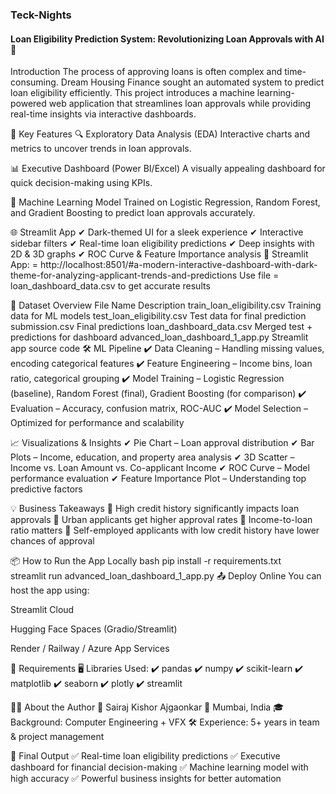 ###                                                                                               Teck-Nights

#### Loan Eligibility Prediction System: Revolutionizing Loan Approvals with AI 🏦
Introduction
The process of approving loans is often complex and time-consuming. Dream Housing Finance sought an automated system to predict loan eligibility efficiently. This project introduces a machine learning-powered web application that streamlines loan approvals while providing real-time insights via interactive dashboards.

🚀 Key Features
🔍 Exploratory Data Analysis (EDA)
Interactive charts and metrics to uncover trends in loan approvals.

📊 Executive Dashboard (Power BI/Excel)
A visually appealing dashboard for quick decision-making using KPIs.

🧠 Machine Learning Model
Trained on Logistic Regression, Random Forest, and Gradient Boosting to predict loan approvals accurately.

🌐 Streamlit App
✔ Dark-themed UI for a sleek experience ✔ Interactive sidebar filters ✔ Real-time loan eligibility predictions ✔ Deep insights with 2D & 3D graphs ✔ ROC Curve & Feature Importance analysis
🔗 Streamlit App: = http://localhost:8501/#a-modern-interactive-dashboard-with-dark-theme-for-analyzing-applicant-trends-and-predictions
    Use file = loan_dashboard_data.csv to get accurate results


📂 Dataset Overview
File Name	Description
train_loan_eligibility.csv	Training data for ML models
test_loan_eligibility.csv	Test data for final prediction
submission.csv	Final predictions
loan_dashboard_data.csv	Merged test + predictions for dashboard
advanced_loan_dashboard_1_app.py	Streamlit app source code
🛠 ML Pipeline
✔ Data Cleaning – Handling missing values, encoding categorical features ✔ Feature Engineering – Income bins, loan ratio, categorical grouping ✔ Model Training – Logistic Regression (baseline), Random Forest (final), Gradient Boosting (for comparison) ✔ Evaluation – Accuracy, confusion matrix, ROC-AUC ✔ Model Selection – Optimized for performance and scalability

📈 Visualizations & Insights
✔ Pie Chart – Loan approval distribution ✔ Bar Plots – Income, education, and property area analysis ✔ 3D Scatter – Income vs. Loan Amount vs. Co-applicant Income ✔ ROC Curve – Model performance evaluation ✔ Feature Importance Plot – Understanding top predictive factors

💡 Business Takeaways
🔹 High credit history significantly impacts loan approvals 🔹 Urban applicants get higher approval rates 🔹 Income-to-loan ratio matters 🔹 Self-employed applicants with low credit history have lower chances of approval

📦 How to Run the App Locally
bash
pip install -r requirements.txt  
streamlit run advanced_loan_dashboard_1_app.py
📤 Deploy Online
You can host the app using:

Streamlit Cloud

Hugging Face Spaces (Gradio/Streamlit)

Render / Railway / Azure App Services

📎 Requirements
🖥 Libraries Used: ✔ pandas ✔ numpy ✔ scikit-learn ✔ matplotlib ✔ seaborn ✔ plotly ✔ streamlit

👨‍💼 About the Author
👤 Sairaj Kishor Ajgaonkar 📍 Mumbai, India 🎓 Background: Computer Engineering + VFX 🛠 Experience: 5+ years in team & project management

🏁 Final Output
✅ Real-time loan eligibility predictions ✅ Executive dashboard for financial decision-making ✅ Machine learning model with high accuracy ✅ Powerful business insights for better automation
